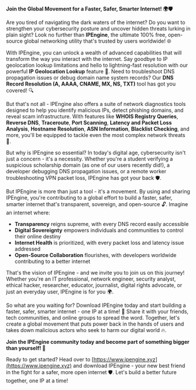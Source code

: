 **Join the Global Movement for a Faster, Safer, Smarter Internet! 🌍🛡️**

Are you tired of navigating the dark waters of the internet? Do you want to strengthen your cybersecurity posture and uncover hidden threats lurking in plain sight? Look no further than **IPEngine**, the ultimate 100% free, open-source global networking utility that's trusted by users worldwide! 🌐

With IPEngine, you can unlock a wealth of advanced capabilities that will transform the way you interact with the internet. Say goodbye to IP geolocation lookup limitations and hello to lightning-fast resolution with our powerful **IP Geolocation Lookup** feature 📡. Need to troubleshoot DNS propagation issues or debug domain name system records? Our **DNS Record Resolution (A, AAAA, CNAME, MX, NS, TXT)** tool has got you covered! 🔍

But that's not all - IPEngine also offers a suite of network diagnostics tools designed to help you identify malicious IPs, detect phishing domains, and reveal scam infrastructure. With features like **WHOIS Registry Queries**, **Reverse DNS**, **Traceroute**, **Port Scanning**, **Latency and Packet Loss Analysis**, **Hostname Resolution**, **ASN Information**, **Blacklist Checking**, and more, you'll be equipped to tackle even the most complex network threats 🚀.

But why is IPEngine so essential? In today's digital age, cybersecurity isn't just a concern - it's a necessity. Whether you're a student verifying a suspicious scholarship domain (as one of our users recently did!), a developer debugging DNS propagation issues, or a remote worker troubleshooting VPN packet loss, IPEngine has got your back 🛡️.

But IPEngine is more than just a tool - it's a movement. By using and sharing IPEngine, you're contributing to a global effort to build a faster, safer, smarter internet that's transparent, sovereign, and open-source 🔓. Imagine an internet where:

* **Transparency** reigns supreme, with every DNS record easily accessible
* **Digital Sovereignty** empowers individuals and communities to control their online destiny
* **Internet Health** is prioritized, with every packet loss and latency issue addressed
* **Open-Source Collaboration** flourishes, with developers worldwide contributing to a better internet

That's the vision of IPEngine - and we invite you to join us on this journey! Whether you're an IT professional, network engineer, security analyst, ethical hacker, researcher, educator, journalist, digital rights advocate, or just an everyday user, IPEngine is for you 🌍.

So what are you waiting for? Download IPEngine today and start building a faster, safer, smarter internet - one IP at a time! 🚀 Share it with your friends, tech communities, and online groups to spread the word. Together, let's create a global movement that puts power back in the hands of users and takes down malicious actors who seek to harm our digital world 🔥.

**Join the IPEngine community today and become part of something bigger than yourself! 🌟**

Ready to get started? Head over to [https://www.ipengine.xyz](https://www.ipengine.xyz) and download IPEngine - your new best friend in the fight for a safer, more open internet 🛡️. Let's build a better future together, one IP at a time!